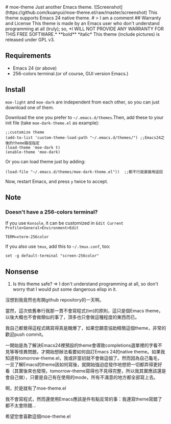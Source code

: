 <link href="markdown.css" rel="stylesheet"></link>
# moe-theme
Just another Emacs theme.
![Screenshot](https://github.com/kuanyui/moe-theme.el/raw/master/screenshot)
This theme supports Emacs 24 native theme.
# 
> I am a comment
## Warranty and License
This theme is made by an Emacs user who don't understand programming at all (truly); so, 
*I WILL NOT PROVIDE ANY WARRANTY FOR THIS FREE SOFTWARE.*
**bold**
*italic*
This theme (include pictures) is released under GPL v3.

## Requirements
* Emacs 24 (or above)
* 256-colors terminal.(or of course, GUI version Emacs.)

## Install
`moe-light` and `moe-dark` are independent from each other, so you can just download one of them.

Download the one you prefer to `~/.emacs.d/themes`.Then, add these to your init file (take `moe-dark-theme.el` as example):

	;;customize theme
	(add-to-list 'custom-theme-load-path "~/.emacs.d/themes/") ;;Emacs24之後的theme路徑指定
	(load-theme 'moe-dark t)
	(enable-theme 'moe-dark)

    
Or you can load theme just by adding:    

    (load-file "~/.emacs.d/themes/moe-dark-theme.el"))  ;;都不行就直接用這招

Now, restart Emacs, and press `y` twice to accept.
## Note
### Doesn't have a 256-colors terminal?
If you use `Konsole`, it can be customized in `Edit Current Profile>General>Environment>Edit`

    TERM=xterm-256color
    
If you also use `tmux`, add this to `~/.tmux.conf`, too:
	
    set -g default-terminal "screen-256color"

## Nonsense
1. Is this theme safe?
    => I don't understand programming at all, so don't worry that I would put some dangerous elisp in it.

沒想到我竟然也有開github repository的一天啊。

當然，這次依舊奉行我那一貫不會寫程式(tm)的原則，這只是個Emacs theme，以後大概也不會做類似的事了，頂多也只會做這種程度的東西而已。

我自己都覺得這程式碼寫得真是醜爆了，如果您願意協助精簡這個theme，非常的歡迎push commit。

一開始是為了解決Emacs24裡預設的theme會導致completions選單裡的字看不見等等怪異問題，才開始想辦法看要如何自訂Emacs 24的native theme。如果我知道有tomorrow-theme.el，我或許當初就不會做這個了。然而因為自己龜毛，一旦了解Emacs的theme該如何寫後，就開始強迫症發作地想把一切都弄得更好看（其實後來也發現，tomorrow-theme寫得也不見得完整，所以我其實應該還是會自己做），只要是自己有在使用的mode，所有不滿意的地方都全部寫上去。

啊，於是就有了moe-theme.el

我不會寫程式，然而還使用Emacs應該是件有點反常的事：我連寫theme寫錯了都不太會除錯...

希望您會喜歡這個moe-theme.el
